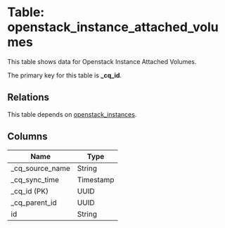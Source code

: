 # Table: openstack_instance_attached_volumes

This table shows data for Openstack Instance Attached Volumes.

The primary key for this table is **_cq_id**.

## Relations

This table depends on [openstack_instances](openstack_instances.md).

## Columns

| Name          | Type          |
| ------------- | ------------- |
|_cq_source_name|String|
|_cq_sync_time|Timestamp|
|_cq_id (PK)|UUID|
|_cq_parent_id|UUID|
|id|String|